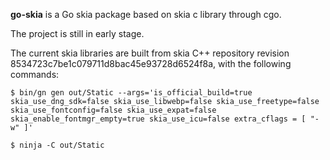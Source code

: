 **go-skia** is a Go skia package based on skia c library through cgo.

The project is still in early stage.

The current skia libraries are built from skia C++ repository
revision 8534723c7be1c079711d8bac45e93728d6524f8a, with the
following commands:
```
$ bin/gn gen out/Static --args='is_official_build=true skia_use_dng_sdk=false skia_use_libwebp=false skia_use_freetype=false skia_use_fontconfig=false skia_use_expat=false skia_enable_fontmgr_empty=true skia_use_icu=false extra_cflags = [ "-w" ]'

$ ninja -C out/Static
```
